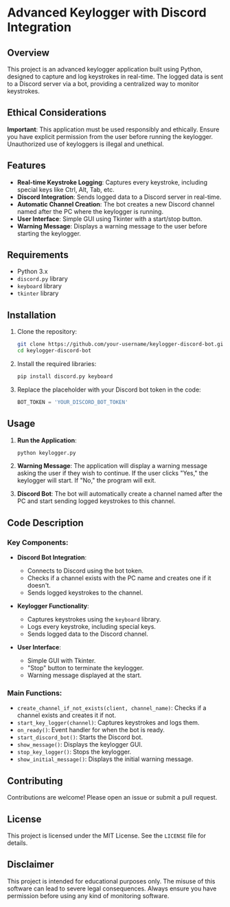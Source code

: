 # Advanced Keylogger with Discord Integration

## Overview

This project is an advanced keylogger application built using Python, designed to capture and log keystrokes in real-time. The logged data is sent to a Discord server via a bot, providing a centralized way to monitor keystrokes.

## Ethical Considerations

**Important**: This application must be used responsibly and ethically. Ensure you have explicit permission from the user before running the keylogger. Unauthorized use of keyloggers is illegal and unethical.

## Features

- **Real-time Keystroke Logging**: Captures every keystroke, including special keys like Ctrl, Alt, Tab, etc.
- **Discord Integration**: Sends logged data to a Discord server in real-time.
- **Automatic Channel Creation**: The bot creates a new Discord channel named after the PC where the keylogger is running.
- **User Interface**: Simple GUI using Tkinter with a start/stop button.
- **Warning Message**: Displays a warning message to the user before starting the keylogger.

## Requirements

- Python 3.x
- `discord.py` library
- `keyboard` library
- `tkinter` library

## Installation

1. Clone the repository:
    ```bash
    git clone https://github.com/your-username/keylogger-discord-bot.git
    cd keylogger-discord-bot
    ```

2. Install the required libraries:
    ```bash
    pip install discord.py keyboard
    ```

3. Replace the placeholder with your Discord bot token in the code:
    ```python
    BOT_TOKEN = 'YOUR_DISCORD_BOT_TOKEN'
    ```

## Usage

1. **Run the Application**:
    ```bash
    python keylogger.py
    ```

2. **Warning Message**: The application will display a warning message asking the user if they wish to continue. If the user clicks "Yes," the keylogger will start. If "No," the program will exit.

3. **Discord Bot**: The bot will automatically create a channel named after the PC and start sending logged keystrokes to this channel.

## Code Description

### Key Components:

- **Discord Bot Integration**: 
    - Connects to Discord using the bot token.
    - Checks if a channel exists with the PC name and creates one if it doesn't.
    - Sends logged keystrokes to the channel.

- **Keylogger Functionality**:
    - Captures keystrokes using the `keyboard` library.
    - Logs every keystroke, including special keys.
    - Sends logged data to the Discord channel.

- **User Interface**:
    - Simple GUI with Tkinter.
    - "Stop" button to terminate the keylogger.
    - Warning message displayed at the start.

### Main Functions:

- `create_channel_if_not_exists(client, channel_name)`: Checks if a channel exists and creates it if not.
- `start_key_logger(channel)`: Captures keystrokes and logs them.
- `on_ready()`: Event handler for when the bot is ready.
- `start_discord_bot()`: Starts the Discord bot.
- `show_message()`: Displays the keylogger GUI.
- `stop_key_logger()`: Stops the keylogger.
- `show_initial_message()`: Displays the initial warning message.

## Contributing

Contributions are welcome! Please open an issue or submit a pull request.

## License

This project is licensed under the MIT License. See the `LICENSE` file for details.

## Disclaimer

This project is intended for educational purposes only. The misuse of this software can lead to severe legal consequences. Always ensure you have permission before using any kind of monitoring software.
